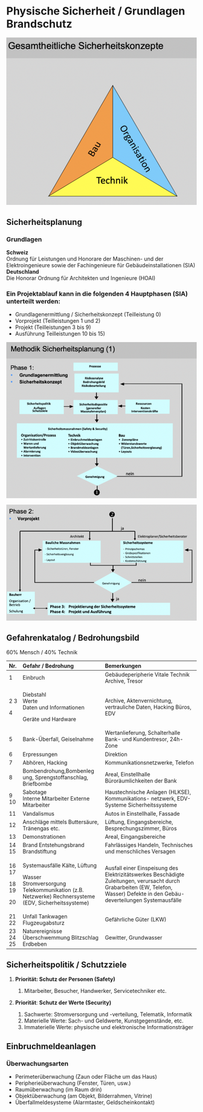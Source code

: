 # Physische Sicherheit / Grundlagen Brandschutz

![](../.gitbook/assets/image%20%28136%29.png)

## Sicherheitsplanung

### **Grundlagen**

**Schweiz**  
Ordnung für Leistungen und Honorare der Maschinen- und der Elektroingenieure sowie der Fachingenieure für Gebäudeinstallationen \(SIA\)  
**Deutschland**  
Die Honorar Ordnung für Architekten und Ingenieure \(HOAI\)

### **Ein Projektablauf kann in die folgenden 4 Hauptphasen \(SIA\) unterteilt werden:**

* Grundlagenermittlung / Sicherheitskonzept \(Teilleistung 0\)
* Vorprojekt \(Teilleistungen 1 und 2\)
* Projekt \(Teilleistungen 3 bis 9\)
* Ausführung Teilleistungen 10 bis 15\)

![](../.gitbook/assets/image%20%28128%29.png)

![](../.gitbook/assets/image%20%28127%29.png)

## Gefahrenkatalog / Bedrohungsbild

60% Mensch / 40% Technik

<table>
  <thead>
    <tr>
      <th style="text-align:left">Nr.</th>
      <th style="text-align:left">Gefahr / Bedrohung</th>
      <th style="text-align:left">Bemerkungen</th>
    </tr>
  </thead>
  <tbody>
    <tr>
      <td style="text-align:left">1</td>
      <td style="text-align:left">Einbruch</td>
      <td style="text-align:left">Geba&#x308;udeperipherie Vitale Technik Archive, Tresor</td>
    </tr>
    <tr>
      <td style="text-align:left">
        <p>2 3</p>
        <p>4</p>
      </td>
      <td style="text-align:left">
        <p>Diebstahl
          <br />Werte
          <br />Daten und Informationen</p>
        <p>Gera&#x308;te und Hardware</p>
      </td>
      <td style="text-align:left">Archive, Aktenvernichtung, vertrauliche Daten, Hacking Bu&#x308;ros, EDV</td>
    </tr>
    <tr>
      <td style="text-align:left">5</td>
      <td style="text-align:left">Bank-U&#x308;berfall, Geiselnahme</td>
      <td style="text-align:left">Wertanlieferung, Schalterhalle Bank- und Kundentresor, 24h-Zone</td>
    </tr>
    <tr>
      <td style="text-align:left">6</td>
      <td style="text-align:left">Erpressungen</td>
      <td style="text-align:left">Direktion</td>
    </tr>
    <tr>
      <td style="text-align:left">7</td>
      <td style="text-align:left">Abho&#x308;ren, Hacking</td>
      <td style="text-align:left">Kommunikationsnetzwerke, Telefon</td>
    </tr>
    <tr>
      <td style="text-align:left">8</td>
      <td style="text-align:left">Bombendrohung,Bombenleg ung, Sprengstoffanschlag, Briefbombe</td>
      <td style="text-align:left">Areal, Einstellhalle Bu&#x308;rora&#x308;umlichkeiten der Bank</td>
    </tr>
    <tr>
      <td style="text-align:left">9 10</td>
      <td style="text-align:left">Sabotage
        <br />Interne Mitarbeiter Externe Mitarbeiter</td>
      <td style="text-align:left">Haustechnische Anlagen (HLKSE), Kommunikations- netzwerk, EDV-Systeme
        Sicherheitssysteme</td>
    </tr>
    <tr>
      <td style="text-align:left">11</td>
      <td style="text-align:left">Vandalismus</td>
      <td style="text-align:left">Autos in Einstellhalle, Fassade</td>
    </tr>
    <tr>
      <td style="text-align:left">12</td>
      <td style="text-align:left">Anschla&#x308;ge mittels Buttersa&#x308;ure, Tra&#x308;nengas etc.</td>
      <td
      style="text-align:left">Lu&#x308;ftung, Eingangsbereiche, Besprechungszimmer, Bu&#x308;ros</td>
    </tr>
    <tr>
      <td style="text-align:left">13</td>
      <td style="text-align:left">Demonstrationen</td>
      <td style="text-align:left">Areal, Eingangsbereiche</td>
    </tr>
    <tr>
      <td style="text-align:left">14 15</td>
      <td style="text-align:left">Brand Entstehungsbrand Brandstiftung</td>
      <td style="text-align:left">Fahrla&#x308;ssiges Handeln, Technisches und menschliches Versagen</td>
    </tr>
    <tr>
      <td style="text-align:left">
        <p>16 17</p>
        <p>18 19</p>
        <p>20</p>
      </td>
      <td style="text-align:left">
        <p>Systemausfa&#x308;lle Ka&#x308;lte, Lu&#x308;ftung</p>
        <p>Wasser
          <br />Stromversorgung Telekommunikation (z.B. Netzwerke) Rechnersysteme
          <br />(EDV, Sicherheitssysteme)</p>
      </td>
      <td style="text-align:left">Ausfall einer Einspeisung des Elektrizita&#x308;tswerkes Bescha&#x308;digte
        Zuleitungen, verursacht durch Grabarbeiten (EW, Telefon, Wasser) Defekte
        in den Geba&#x308;u- deverteilungen Systemausfa&#x308;lle</td>
    </tr>
    <tr>
      <td style="text-align:left">21 22</td>
      <td style="text-align:left">Unfall Tankwagen Flugzeugabsturz</td>
      <td style="text-align:left">Gefa&#x308;hrliche Gu&#x308;ter (LKW)</td>
    </tr>
    <tr>
      <td style="text-align:left">23 24 25</td>
      <td style="text-align:left">Naturereignisse U&#x308;berschwemmung Blitzschlag Erdbeben</td>
      <td style="text-align:left">Gewitter, Grundwasser</td>
    </tr>
  </tbody>
</table>

## Sicherheitspolitik / Schutzziele

1. **Priorität: Schutz der Personen \(Safety\)**

   1. Mitarbeiter, Besucher, Handwerker, Servicetechniker etc.

2. **Priorität**: **Schutz der Werte \(Security\)**
   1. Sachwerte: Stromversorgung und -verteilung, Telematik, Informatik
   2. Materielle Werte: Sach- und Geldwerte, Kunstgegenstände, etc.
   3. Immaterielle Werte: physische und elektronische Informationsträger



## Einbruchmeldeanlagen

### **Überwachungsarten**

* Perimeterüberwachung \(Zaun oder Fläche um das Haus\)
* Peripherieüberwachung \(Fenster, Türen, usw.\)
* Raumüberwachung \(im Raum drin\)
* Objektüberwachung \(am Objekt, Bilderrahmen, Vitrine\)
* Überfallmeldesysteme \(Alarmtaster, Geldscheinkontakt\)


